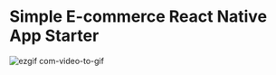 # Simple E-commerce React Native App Starter

![ezgif com-video-to-gif](https://github.com/zackha/SimpleEcommerceReactNativeApp/assets/79358543/2989053a-13b9-4678-9fdf-d5ea7522a25d)
